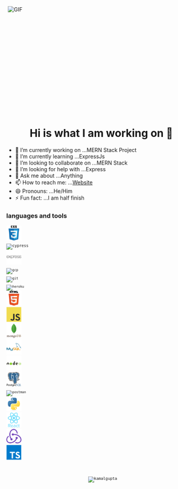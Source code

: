 


  <img align="right" alt="GIF" src="https://cdn.dribbble.com/users/1201592/screenshots/9078494/media/422a760a51cef7de2fa3db9daf697853.gif" width="500" height="320" />
<h1 align="center"> Hi is what I am working on 👋 </h1>


- 🔭 I’m currently working on ...MERN Stack Project
- 🌱 I’m currently learning ...ExpressJs
- 👯 I’m looking to collaborate on ...MERN Stack
- 🤔 I’m looking for help with ...Express
- 💬 Ask me about ...Anything
- 📫 How to reach me: ...[Website](https://kamalgupta97.github.io/kamal_portfolio/)
- 😄 Pronouns: ...He/Him
- ⚡ Fun fact: ...I am half finish


### languages and tools 


<code><img src="https://raw.githubusercontent.com/devicons/devicon/master/icons/css3/css3-original-wordmark.svg" alt="css3" width="40" height="40"/> 
<code><img src="https://raw.githubusercontent.com/simple-icons/simple-icons/6e46ec1fc23b60c8fd0d2f2ff46db82e16dbd75f/icons/cypress.svg" alt="cypress" width="40" height="40"/> <code><img src="https://raw.githubusercontent.com/devicons/devicon/master/icons/express/express-original-wordmark.svg" alt="express" width="40" height="40"/></code> 
<code><img src="https://www.vectorlogo.zone/logos/google_cloud/google_cloud-icon.svg" alt="gcp" width="40" height="40"/></code> 
<code><img src="https://www.vectorlogo.zone/logos/git-scm/git-scm-icon.svg" alt="git" width="40" height="40"/></code> 
<code><img src="https://www.vectorlogo.zone/logos/heroku/heroku-icon.svg" alt="heroku" width="40" height="40"/></code> 
<code><img src="https://raw.githubusercontent.com/devicons/devicon/master/icons/html5/html5-original-wordmark.svg" alt="html5" width="40" height="40"/></code> 
<code><img src="https://raw.githubusercontent.com/devicons/devicon/master/icons/javascript/javascript-original.svg" alt="javascript" width="40" height="40"/></code>
<code><img src="https://raw.githubusercontent.com/devicons/devicon/master/icons/mongodb/mongodb-original-wordmark.svg" alt="mongodb" width="40" height="40"/></code> 
<code><img src="https://raw.githubusercontent.com/devicons/devicon/master/icons/mysql/mysql-original-wordmark.svg" alt="mysql" width="40" height="40"/></code> 
<code><img src="https://raw.githubusercontent.com/devicons/devicon/master/icons/nodejs/nodejs-original-wordmark.svg" alt="nodejs" width="40" height="40"/></code> 
<code><img src="https://raw.githubusercontent.com/devicons/devicon/master/icons/postgresql/postgresql-original-wordmark.svg" alt="postgresql" width="40" height="40"/></code> 
<code><img src="https://www.vectorlogo.zone/logos/getpostman/getpostman-icon.svg" alt="postman" width="40" height="40"/></code> 
<code><img src="https://raw.githubusercontent.com/devicons/devicon/master/icons/python/python-original.svg" alt="python" width="40" height="40"/></code> 
<code><img src="https://raw.githubusercontent.com/devicons/devicon/master/icons/react/react-original-wordmark.svg" alt="react" width="40" height="40"/></code> 
<code><img src="https://raw.githubusercontent.com/devicons/devicon/master/icons/redux/redux-original.svg" alt="redux" width="40" height="40"/></code> 
<code><img src="https://raw.githubusercontent.com/devicons/devicon/master/icons/typescript/typescript-original.svg" alt="typescript" width="40" height="40"/></code> 



<p align="center"> <img src="https://github-readme-stats.vercel.app/api?username=kamalgupta97&show_icons=true&theme=gotham" alt="kamalgupta" />
